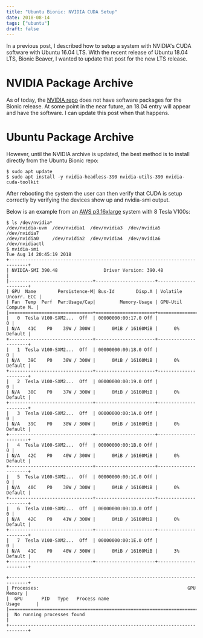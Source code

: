 ```yaml
---
title: "Ubuntu Bionic: NVIDIA CUDA Setup"
date: 2018-08-14
tags: ["ubuntu"]
draft: false
---
```


In a previous post, I described how to setup a system with NVIDIA's CUDA software with Ubuntu 16.04 LTS. With the recent release of Ubuntu 18.04 LTS, Bionic Beaver, I wanted to update that post for the new LTS release.

# NVIDIA Package Archive

As of today, the [NVIDIA repo](https://developer.download.nvidia.com/compute/cuda/repos/) does not have software packages for the Bionic release. At some point in the near future, an 18.04 entry will appear and have the software. I can update this post when that happens.

# Ubuntu Package Archive

However, until the NVIDIA archive is updated, the best method is to install directly from the Ubuntu Bionic repo:

```shell
$ sudo apt update
$ sudo apt install -y nvidia-headless-390 nvidia-utils-390 nvidia-cuda-toolkit
```

After rebooting the system the user can then verify that CUDA is setup correctly by verifying the devices show up and nvidia-smi output.

Below is an example from an [AWS p3.16xlarge](https://aws.amazon.com/ec2/instance-types/p3/) system with 8 Tesla V100s:

```shell
$ ls /dev/nvidia*
/dev/nvidia-uvm  /dev/nvidia1  /dev/nvidia3  /dev/nvidia5  /dev/nvidia7
/dev/nvidia0     /dev/nvidia2  /dev/nvidia4  /dev/nvidia6  /dev/nvidiactl
$ nvidia-smi
Tue Aug 14 20:45:19 2018
+-----------------------------------------------------------------------------+
| NVIDIA-SMI 390.48                 Driver Version: 390.48                    |
|-------------------------------+----------------------+----------------------+
| GPU  Name        Persistence-M| Bus-Id        Disp.A | Volatile Uncorr. ECC |
| Fan  Temp  Perf  Pwr:Usage/Cap|         Memory-Usage | GPU-Util  Compute M. |
|===============================+======================+======================|
|   0  Tesla V100-SXM2...  Off  | 00000000:00:17.0 Off |                    0 |
| N/A   41C    P0    39W / 300W |      0MiB / 16160MiB |      0%      Default |
+-------------------------------+----------------------+----------------------+
|   1  Tesla V100-SXM2...  Off  | 00000000:00:18.0 Off |                    0 |
| N/A   39C    P0    38W / 300W |      0MiB / 16160MiB |      0%      Default |
+-------------------------------+----------------------+----------------------+
|   2  Tesla V100-SXM2...  Off  | 00000000:00:19.0 Off |                    0 |
| N/A   38C    P0    37W / 300W |      0MiB / 16160MiB |      0%      Default |
+-------------------------------+----------------------+----------------------+
|   3  Tesla V100-SXM2...  Off  | 00000000:00:1A.0 Off |                    0 |
| N/A   39C    P0    38W / 300W |      0MiB / 16160MiB |      0%      Default |
+-------------------------------+----------------------+----------------------+
|   4  Tesla V100-SXM2...  Off  | 00000000:00:1B.0 Off |                    0 |
| N/A   42C    P0    40W / 300W |      0MiB / 16160MiB |      0%      Default |
+-------------------------------+----------------------+----------------------+
|   5  Tesla V100-SXM2...  Off  | 00000000:00:1C.0 Off |                    0 |
| N/A   40C    P0    38W / 300W |      0MiB / 16160MiB |      0%      Default |
+-------------------------------+----------------------+----------------------+
|   6  Tesla V100-SXM2...  Off  | 00000000:00:1D.0 Off |                    0 |
| N/A   42C    P0    41W / 300W |      0MiB / 16160MiB |      0%      Default |
+-------------------------------+----------------------+----------------------+
|   7  Tesla V100-SXM2...  Off  | 00000000:00:1E.0 Off |                    0 |
| N/A   41C    P0    40W / 300W |      0MiB / 16160MiB |      3%      Default |
+-------------------------------+----------------------+----------------------+

+-----------------------------------------------------------------------------+
| Processes:                                                       GPU Memory |
|  GPU       PID   Type   Process name                             Usage      |
|=============================================================================|
|  No running processes found                                                 |
+-----------------------------------------------------------------------------+
```
